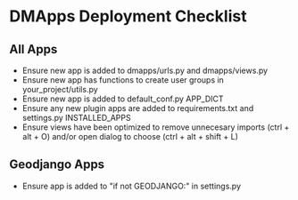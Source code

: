 # DMApps Deployment Checklist

## All Apps
- Ensure new app is added to dmapps/urls.py and dmapps/views.py
- Ensure new app has functions to create user groups in your_project/utils.py
- Ensure new app is added to default_conf.py APP_DICT
- Ensure any new plugin apps are added to requirements.txt and settings.py INSTALLED_APPS
- Ensure views have been optimized to remove unnecesary imports (ctrl + alt + O) and/or open dialog to choose (ctrl + alt + shift + L)

## Geodjango Apps
- Ensure app is added to "if not GEODJANGO:" in settings.py
